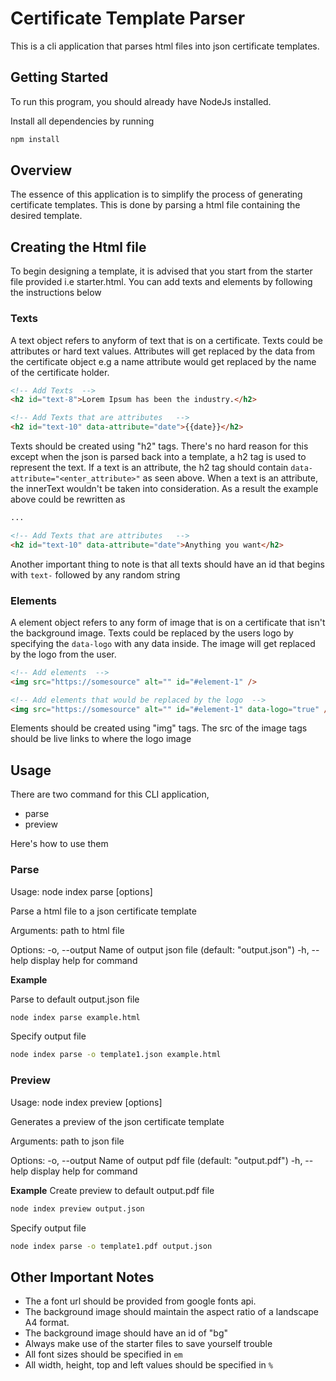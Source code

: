# Certificate Template Parser

This is a cli application that parses html files into json certificate templates.

## Getting Started

To run this program, you should already have NodeJs installed.

Install all dependencies by running

```bash
npm install
```

## Overview

The essence of this application is to simplify the process of generating certificate templates. This is done by parsing a html file containing the desired template.

## Creating the Html file

To begin designing a template, it is advised that you start from the starter file provided i.e starter.html. You can add texts and elements by following the instructions below

### Texts

A text object refers to anyform of text that is on a certificate. Texts could be attributes or hard text values. Attributes will get replaced by the data from the certificate object e.g a name attribute would get replaced by the name of the certificate holder.

```html
<!-- Add Texts  -->
<h2 id="text-8">Lorem Ipsum has been the industry.</h2>

<!-- Add Texts that are attributes   -->
<h2 id="text-10" data-attribute="date">{{date}}</h2>
```

Texts should be created using "h2" tags. There's no hard reason for this except when the json is parsed back into a template, a h2 tag is used to represent the text. If a text is an attribute, the h2 tag should contain `data-attribute="<enter_attribute>"` as seen above. When a text is an attribute, the innerText wouldn't be taken into consideration. As a result the example above could be rewritten as

```html
...

<!-- Add Texts that are attributes   -->
<h2 id="text-10" data-attribute="date">Anything you want</h2>
```

Another important thing to note is that all texts should have an id that begins with
`text-` followed by any random string

### Elements

A element object refers to any form of image that is on a certificate that isn't the background image. Texts could be replaced by the users logo by specifying the `data-logo` with any data inside. The image will get replaced by the logo from the user.

```html
<!-- Add elements  -->
<img src="https://somesource" alt="" id="#element-1" />

<!-- Add elements that would be replaced by the logo  -->
<img src="https://somesource" alt="" id="#element-1" data-logo="true" />
```

Elements should be created using "img" tags. The src of the image tags should be live links to where the logo image

## Usage

There are two command for this CLI application,

- parse
- preview

Here's how to use them

### Parse

Usage: node index parse [options] <filename>

Parse a html file to a json certificate template

Arguments:
<filename> path to html file

Options:
-o, --output <output> Name of output json file (default: "output.json")
-h, --help display help for command

**Example**

Parse to default output.json file

```bash
node index parse example.html
```

Specify output file

```bash
node index parse -o template1.json example.html
```

### Preview

Usage: node index preview [options] <filename>

Generates a preview of the json certificate template

Arguments:
<filename> path to json file

Options:
-o, --output <output> Name of output pdf file (default: "output.pdf")
-h, --help display help for command

**Example**
Create preview to default output.pdf file

```bash
node index preview output.json
```

Specify output file

```bash
node index parse -o template1.pdf output.json
```

## Other Important Notes

- The a font url should be provided from google fonts api.
- The background image should maintain the aspect ratio of a landscape A4 format.
- The background image should have an id of "bg"
- Always make use of the starter files to save yourself trouble
- All font sizes should be specified in `em`
- All width, height, top and left values should be specified in `%`
